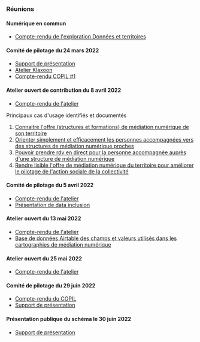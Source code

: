 ### Réunions

#### Numérique en commun

* [Compte-rendu de l'exploration Données et territoires](https://numerique-en-communs.fr/exploration-donnees-territoires/)

#### Comité de pilotage du 24 mars 2022 
* [Support de présentation](https://github.com/LaMednum/standard-mediation-num/blob/main/COPILAteliers/COPIL%20%231%20-%20Un%20standard%20de%20donne%CC%81es%20pour%20la%20me%CC%81diation%20nume%CC%81rique.pptx.pdf)
* [Atelier Klaxoon](https://github.com/LaMednum/standard-mediation-num/blob/main/COPILAteliers/COPIL%231%20support.pdf) 
* [Compte-rendu COPIL #1](https://github.com/LaMednum/standard-mediation-num/blob/main/COPILAteliers/Compte%20rendu%20COPIL%20%231.pdf)

#### Atelier ouvert de contribution du 8 avril 2022
* [Compte-rendu de l'atelier](https://github.com/LaMednum/standard-mediation-num/blob/main/COPILAteliers/Compte%20rendu%20atelier%20%231%20(1).pdf)

Principaux cas d'usage identifiés et documentés
1. [Connaitre l'offre (structures et formations) de médiation numérique de son territoire](https://github.com/LaMednum/standard-mediation-num/blob/main/COPILAteliers/Atelier%201%20cas%20d'usage%20(2).pdf)
2. [Orienter simplement et efficacement les personnes accompagnées vers des structures de médiation numérique proches](https://github.com/LaMednum/standard-mediation-num/blob/main/COPILAteliers/Atelier%201%20cas%20d'usage.pdf)
3. [Pouvoir prendre rdv en direct pour la personne accompagnée auprès d'une structure de médiation numérique](https://github.com/LaMednum/standard-mediation-num/blob/main/COPILAteliers/Atelier%201%20cas%20d'usage%20(3).pdf)
4. [Rendre lisible l'offre de médiation numérique du territoire pour améliorer le pilotage 
de l'action sociale de la collectivité](https://github.com/LaMednum/standard-mediation-num/blob/main/COPILAteliers/Atelier%201%20cas%20d'usage%20(1).pdf)

#### Comité de pilotage du 5 avril 2022 

* [Compte-rendu de l'atelier](https://github.com/LaMednum/standard-mediation-num/blob/main/COPILAteliers/Compte%20rendu%20COPIL%20%232%20(1).pdf)
* [Présentation de data inclusion](https://github.com/LaMednum/standard-mediation-num/blob/main/COPILAteliers/Data%20Inclusion_DORA_Mai%2022.pptx%20(1)%20(1).pdf)

#### Atelier ouvert du 13 mai 2022 

* [Compte-rendu de l'atelier](https://github.com/LaMednum/standard-mediation-num/blob/main/COPILAteliers/Compte%20rendu%20atelier%20%232.pdf)
* [Base de données Airtable des champs et valeurs utilisés dans les cartographies de médiation numérique](https://airtable.com/shr1RqaQgYHS2L4ME)

#### Atelier ouvert du 25 mai 2022 

* [Compte-rendu de l'atelier](https://github.com/LaMednum/standard-mediation-num/blob/main/COPILAteliers/Compte%20rendu%20atelier%20%233%20(1).pdf)

#### Comité de pilotage du 29 juin 2022
* [Compte-rendu du COPIL](https://github.com/LaMednum/standard-mediation-num/blob/main/COPILAteliers/Compte%20rendu%20COPIL%20Validation%20standard%20(1).pdf)
* [Support de présentation](https://github.com/LaMednum/standard-mediation-num/blob/main/COPILAteliers/Copil%234%20-%20arbitrage%20suite%20a%CC%80%20l'AAC.pptx%20(1).pdf)

#### Présentation publique du schéma le 30 juin 2022
* [Support de présentation](https://github.com/LaMednum/standard-mediation-num/blob/main/COPILAteliers/20220630-Pr%C3%A9sentation%20du%20sch%C3%A9ma.pptx.pdf)

